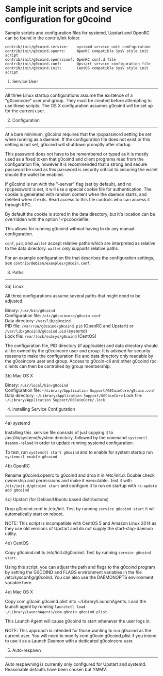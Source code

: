Sample init scripts and service configuration for g0coind
==========================================================

Sample scripts and configuration files for systemd, Upstart and OpenRC
can be found in the contrib/init folder.

    contrib/init/g0coind.service:    systemd service unit configuration
    contrib/init/g0coind.openrc:     OpenRC compatible SysV style init script
    contrib/init/g0coind.openrcconf: OpenRC conf.d file
    contrib/init/g0coind.conf:       Upstart service configuration file
    contrib/init/g0coind.init:       CentOS compatible SysV style init script

1. Service User
---------------------------------

All three Linux startup configurations assume the existence of a "g0coincore" user
and group.  They must be created before attempting to use these scripts.
The OS X configuration assumes g0coind will be set up for the current user.

2. Configuration
---------------------------------

At a bare minimum, g0coind requires that the rpcpassword setting be set
when running as a daemon.  If the configuration file does not exist or this
setting is not set, g0coind will shutdown promptly after startup.

This password does not have to be remembered or typed as it is mostly used
as a fixed token that g0coind and client programs read from the configuration
file, however it is recommended that a strong and secure password be used
as this password is security critical to securing the wallet should the
wallet be enabled.

If g0coind is run with the "-server" flag (set by default), and no rpcpassword is set,
it will use a special cookie file for authentication. The cookie is generated with random
content when the daemon starts, and deleted when it exits. Read access to this file
controls who can access it through RPC.

By default the cookie is stored in the data directory, but it's location can be overridden
with the option '-rpccookiefile'.

This allows for running g0coind without having to do any manual configuration.

`conf`, `pid`, and `wallet` accept relative paths which are interpreted as
relative to the data directory. `wallet` *only* supports relative paths.

For an example configuration file that describes the configuration settings,
see `contrib/debian/examples/g0coin.conf`.

3. Paths
---------------------------------

3a) Linux

All three configurations assume several paths that might need to be adjusted.

Binary:              `/usr/bin/g0coind`  
Configuration file:  `/etc/g0coincore/g0coin.conf`  
Data directory:      `/var/lib/g0coind`  
PID file:            `/var/run/g0coind/g0coind.pid` (OpenRC and Upstart) or `/var/lib/g0coind/g0coind.pid` (systemd)  
Lock file:           `/var/lock/subsys/g0coind` (CentOS)  

The configuration file, PID directory (if applicable) and data directory
should all be owned by the g0coincore user and group.  It is advised for security
reasons to make the configuration file and data directory only readable by the
g0coincore user and group.  Access to g0coin-cli and other g0coind rpc clients
can then be controlled by group membership.

3b) Mac OS X

Binary:              `/usr/local/bin/g0coind`  
Configuration file:  `~/Library/Application Support/G0CoinCore/g0coin.conf`  
Data directory:      `~/Library/Application Support/G0CoinCore`
Lock file:           `~/Library/Application Support/G0CoinCore/.lock`

4. Installing Service Configuration
-----------------------------------

4a) systemd

Installing this .service file consists of just copying it to
/usr/lib/systemd/system directory, followed by the command
`systemctl daemon-reload` in order to update running systemd configuration.

To test, run `systemctl start g0coind` and to enable for system startup run
`systemctl enable g0coind`

4b) OpenRC

Rename g0coind.openrc to g0coind and drop it in /etc/init.d.  Double
check ownership and permissions and make it executable.  Test it with
`/etc/init.d/g0coind start` and configure it to run on startup with
`rc-update add g0coind`

4c) Upstart (for Debian/Ubuntu based distributions)

Drop g0coind.conf in /etc/init.  Test by running `service g0coind start`
it will automatically start on reboot.

NOTE: This script is incompatible with CentOS 5 and Amazon Linux 2014 as they
use old versions of Upstart and do not supply the start-stop-daemon utility.

4d) CentOS

Copy g0coind.init to /etc/init.d/g0coind. Test by running `service g0coind start`.

Using this script, you can adjust the path and flags to the g0coind program by
setting the G0COIND and FLAGS environment variables in the file
/etc/sysconfig/g0coind. You can also use the DAEMONOPTS environment variable here.

4e) Mac OS X

Copy com.g0coin.g0coind.plist into ~/Library/LaunchAgents. Load the launch agent by
running `launchctl load ~/Library/LaunchAgents/com.g0coin.g0coind.plist`.

This Launch Agent will cause g0coind to start whenever the user logs in.

NOTE: This approach is intended for those wanting to run g0coind as the current user.
You will need to modify com.g0coin.g0coind.plist if you intend to use it as a
Launch Daemon with a dedicated g0coincore user.

5. Auto-respawn
-----------------------------------

Auto respawning is currently only configured for Upstart and systemd.
Reasonable defaults have been chosen but YMMV.
